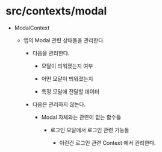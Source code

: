 # src/contexts/modal

- ModalContext

    - 앱의 Modal 관련 상태들을 관리한다.

        - 다음을 관리한다.

            - 모달이 띄워졌는지 여부

            - 어떤 모달이 띄워졌는지

            - 특정 모달에 전달할 데이터

        - 다음은 관리하지 않는다.

            - Modal 자체와는 관련이 없는 함수들

                - 로그인 모달에서 로그인 관련 기능들

                    - 이런건 로그인 관련 Context 에서 관리한다.


